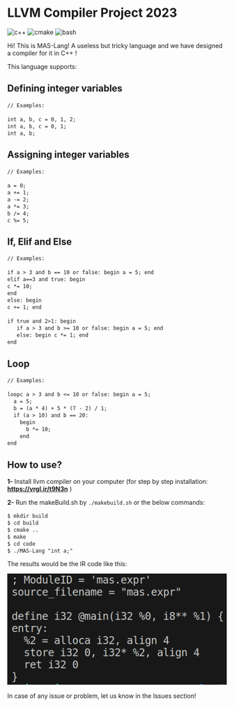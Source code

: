 # LLVM Compiler Project 2023

![c++](https://img.shields.io/badge/C%2B%2B-00599C?style=for-the-badge&logo=c%2B%2B&logoColor=white)
![cmake](https://img.shields.io/badge/CMake-064F8C?style=for-the-badge&logo=cmake&logoColor=white)
![bash](https://img.shields.io/badge/Shell_Script-121011?style=for-the-badge&logo=gnu-bash&logoColor=white)

Hi! This is MAS-Lang! A useless but tricky language and we have designed a compiler for it in C++ !

This language supports:

## Defining integer variables    
```
// Examples:

int a, b, c = 0, 1, 2;
int a, b, c = 0, 1;
int a, b;
```

## Assigning integer variables    
```
// Examples:

a = 0;
a += 1;
a -= 2;
a *= 3;
b /= 4;
c %= 5;
```

## If, Elif and Else   
```
// Examples:

if a > 3 and b == 10 or false: begin a = 5; end
elif a==3 and true: begin
c *= 10;
end
else: begin
c += 1; end

if true and 2>1: begin
   if a > 3 and b >= 10 or false: begin a = 5; end
   else: begin c *= 1; end
end

```

## Loop   
```
// Examples:

loopc a > 3 and b <= 10 or false: begin a = 5;
  a = 5;
  b = (a * 4) + 5 * (7 - 2) / 1;
  if (a > 10) and b == 20:
    begin
      b *= 10;
    end
end
```

## How to use?
**1-** Install llvm compiler on your computer (for step by step installation: **https://vrgl.ir/t9N3n** )

**2-** Run the makeBuild.sh by ``` ./makebuild.sh ``` or the below commands:
```
$ mkdir build
$ cd build
$ cmake ..
$ make
$ cd code
$ ./MAS-Lang "int a;"
```

The results would be the IR code like this:

![Screenshot](screenshot.png)

In case of any issue or problem, let us know in the Issues section!

